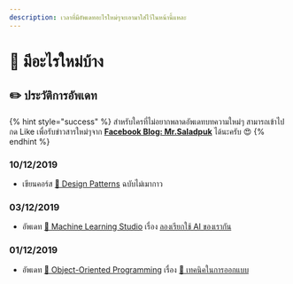 ```yaml
---
description: เวลาที่มีอัพเดทอะไรใหม่ๆจะเอามาใส่ไว้ในหน้านี้แหละ
---
```


# 📰 มีอะไรใหม่บ้าง

## ✏️ ประวัติการอัพเดท

{% hint style="success" %}
สำหรับใครที่ไม่อยากพลาดอัพเดทบทความใหม่ๆ สามารถเข้าไปกด Like เพื่อรับข่าวสารใหม่ๆจาก [**Facebook Blog: Mr.Saladpuk**](https://www.facebook.com/mr.saladpuk) ได้นะครับ 😍
{% endhint %}

### 10/12/2019

* เขียนคอร์ส [👦 Design Patterns](https://saladpuk.gitbook.io/learn/beginner-1/design-patterns) ฉบับไม่เมากาว

### 03/12/2019

* อัพเดท [👶 Machine Learning Studio](https://saladpuk.gitbook.io/learn/cloud/machine-learning-studio) เรื่อง [ลองเรียกใช้ AI ของเรากัน](https://saladpuk.gitbook.io/learn/cloud/machine-learning-studio/call-your-api)

### 01/12/2019

* อัพเดท [👶 Object-Oriented Programming](https://saladpuk.gitbook.io/learn/beginner-1/oop) เรื่อง [🥰 เทคนิคในการออกแบบ](https://saladpuk.gitbook.io/learn/beginner-1/oop/tips)

